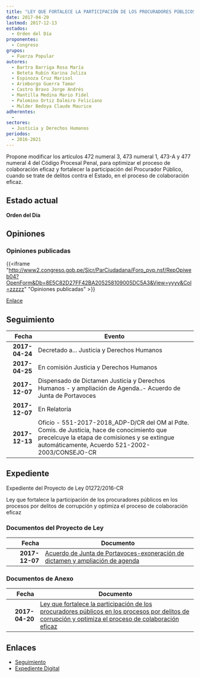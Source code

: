 ```yaml
---
title: "LEY QUE FORTALECE LA PARTICIPACIÓN DE LOS PROCURADORES PÚBLICOS EN LOS PROCESOS POR DELITOS DE CORRUPCIÓN Y OPTIMIZA EL PROCESO DE COLABORACIÓN EFICAZ"
date: 2017-04-20
lastmod: 2017-12-13
estados: 
  - Orden del Día
proponentes: 
  - Congreso
grupos: 
  - Fuerza Popular
autores: 
  - Bartra Barriga Rosa María
  - Beteta Rubín Karina Juliza
  - Espinoza Cruz Marisol
  - Arimborgo Guerra Tamar
  - Castro Bravo Jorge Andrés
  - Mantilla Medina Mario Fidel
  - Palomino Ortiz Dalmiro Feliciano
  - Mulder Bedoya Claude Maurice
adherentes: 
  - 
sectores: 
  - Justicia y Derechos Humanos
periodos: 
  - 2016-2021
---
```


Propone modificar los artículos 472 numeral 3, 473 numeral 1, 473-A y 477 numeral 4 del Código Procesal Penal, para optimizar el proceso de colaboración eficaz y fortalecer la participación del Procurador Público, cuando se trate de delitos contra el Estado, en el proceso de colaboración eficaz.


## Estado actual

**Orden del Día**

## Opiniones

### Opiniones publicadas

{{<iframe "http://www2.congreso.gob.pe/Sicr/ParCiudadana/Foro_pvp.nsf/RepOpiweb04?OpenForm&Db=8E5C82D27FF42BA205258109005DC5A3&View=yyyy&Col=zzzzz" "Opiniones publicadas" >}}

[Enlace](http://www2.congreso.gob.pe/Sicr/ParCiudadana/Foro_pvp.nsf/RepOpiweb04?OpenForm&Db=8E5C82D27FF42BA205258109005DC5A3&View=yyyy&Col=zzzzz)

## Seguimiento

| Fecha | Evento |
|------:|--------|
| **2017-04-24** | Decretado a... Justicia y Derechos Humanos|
| **2017-04-25** | En comisión Justicia y Derechos Humanos|
| **2017-12-07** | Dispensado de Dictamen Justicia y Derechos Humanos - y ampliación de Agenda..- Acuerdo de Junta de Portavoces|
| **2017-12-07** | En Relatoría|
| **2017-12-13** | Oficio - 551-2017-2018_ADP-D/CR del OM al Pdte. Comis. de Justicia, hace de conocimiento que precelcuye la etapa de comisiones y se extingue automáticamente, Acuerdo 521-2002-2003/CONSEJO-CR|


## Expediente

Expediente del Proyecto de Ley 01272/2016-CR

Ley que fortalece la participación de los procuradores públicos en los procesos por delitos de corrupción y optimiza el proceso de colaboración eficaz


### Documentos del Proyecto de Ley

| Fecha | Documento |
|------:|--------|
| **2017-12-07** | [Acuerdo de Junta de Portavoces-exoneración de dictamen y ampliación de agenda](http://www.leyes.congreso.gob.pe/Documentos/2016_2021/Acuerdos/Junta_Portavoces/AJP0127220171207.pdf) |

### Documentos de Anexo

| Fecha | Documento |
|------:|--------|
| **2017-04-20** | [Ley que fortalece la participación de los procuradores públicos en los procesos por delitos de corrupción y optimiza el proceso de colaboración eficaz](http://www.leyes.congreso.gob.pe/Documentos/2016_2021/Proyectos_de_Ley_y_de_Resoluciones_Legislativas/PL0127220170420.PDF) |

## Enlaces 

- [Seguimiento](http://www2.congreso.gob.pe/Sicr/TraDocEstProc/CLProLey2016.nsf/f7fff46988ca05b1052578e100829cc7/891d9eddbb81e4ea0525810900080181?OpenDocument)
- [Expediente Digital](http://www2.congreso.gob.pehttp://www2.congreso.gob.pe/Sicr/TraDocEstProc/CLProLey2016.nsf/f7fff46988ca05b1052578e100829cc7/891d9eddbb81e4ea0525810900080181?OpenDocument&Click=05257FB7005EB655.eb71d0cf91d8294e05256cdf006b5706/$Body/0.1C6C)
